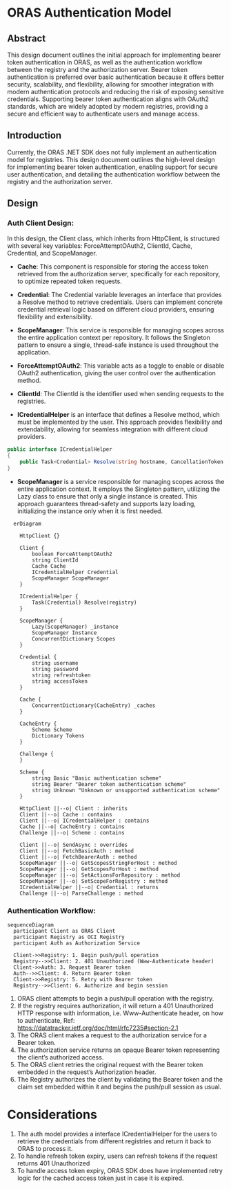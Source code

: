 # ORAS Authentication Model

## Abstract

This design document outlines the initial approach for implementing bearer token authentication in ORAS, as well as the authentication workflow between the registry and the authorization server. Bearer token authentication is preferred over basic authentication because it offers better security, scalability, and flexibility, allowing for smoother integration with modern authentication protocols and reducing the risk of exposing sensitive credentials. Supporting bearer token authentication aligns with OAuth2 standards, which are widely adopted by modern registries, providing a secure and efficient way to authenticate users and manage access.

## Introduction

Currently, the ORAS .NET SDK does not fully implement an authentication model for registries. This design document outlines the high-level design for implementing bearer token authentication, enabling support for secure user authentication, and detailing the authentication workflow between the registry and the authorization server.


## Design

### Auth Client Design:

In this design, the Client class, which inherits from HttpClient, is structured with several key variables: ForceAttemptOAuth2, ClientId, Cache, Credential, and ScopeManager.

- **Cache**: This component is responsible for storing the access token retrieved from the authorization server, specifically for each repository, to optimize repeated token requests.

- **Credential**: The Credential variable leverages an interface that provides a Resolve method to retrieve credentials. Users can implement concrete credential retrieval logic based on different cloud providers, ensuring flexibility and extensibility.

- **ScopeManager**: This service is responsible for managing scopes across the entire application context per repository. It follows the Singleton pattern to ensure a single, thread-safe instance is used throughout the application.

- **ForceAttemptOAuth2**: This variable acts as a toggle to enable or disable OAuth2 authentication, giving the user control over the authentication method.

- **ClientId**: The ClientId is the identifier used when sending requests to the registries.


- **ICredentialHelper** is an interface that defines a Resolve method, which must be implemented by the user. This approach provides flexibility and extendability, allowing for seamless integration with different cloud providers.

```c#
public interface ICredentialHelper
{
    public Task<Credential> Resolve(string hostname, CancellationToken cancellationToken);
}
```

- **ScopeManager** is a service responsible for managing scopes across the entire application context. It employs the Singleton pattern, utilizing the Lazy<T> class to ensure that only a single instance is created. This approach guarantees thread-safety and supports lazy loading, initializing the instance only when it is first needed.


```mermaid
  erDiagram

    HttpClient {}

    Client {
        boolean ForceAttemptOAuth2
        string ClientId
        Cache Cache
        ICredentialHelper Credential
        ScopeManager ScopeManager
    }
    
    ICredentialHelper {
        Task(Credential) Resolve(registry)
    }
    
    ScopeManager {
        Lazy(ScopeManager) _instance
        ScopeManager Instance
        ConcurrentDictionary Scopes
    }

    Credential {
        string username
        string password
        string refreshtoken
        string accessToken
    }

    Cache {
        ConcurrentDictionary(CacheEntry) _caches
    }

    CacheEntry {
        Scheme Scheme
        Dictionary Tokens
    }

    Challenge {
    }

    Scheme {
        string Basic "Basic authentication scheme"
        string Bearer "Bearer token authentication scheme"
        string Unknown "Unknown or unsupported authentication scheme"
    }

    HttpClient ||--o| Client : inherits
    Client ||--o| Cache : contains
    Client ||--o| ICredentialHelper : contains
    Cache ||--o| CacheEntry : contains
    Challenge ||--o| Scheme : contains
    
    Client ||--o| SendAsync : overrides
    Client ||--o| FetchBasicAuth : method
    Client ||--o| FetchBearerAuth : method
    ScopeManager ||--o| GetScopesStringForHost : method
    ScopeManager ||--o| GetScopesForHost : method
    ScopeManager ||--o| SetActionsForRepository : method
    ScopeManager ||--o| SetScopeForRegistry : method
    ICredentialHelper ||--o| Credential : returns
    Challenge ||--o| ParseChallenge : method
```

### Authentication Workflow:

```mermaid
sequenceDiagram
  participant Client as ORAS Client
  participant Registry as OCI Registry
  participant Auth as Authorization Service

  Client->>Registry: 1. Begin push/pull operation
  Registry-->>Client: 2. 401 Unauthorized (Www-Authenticate header)
  Client->>Auth: 3. Request Bearer token
  Auth-->>Client: 4. Return Bearer token
  Client->>Registry: 5. Retry with Bearer token
  Registry-->>Client: 6. Authorize and begin session
```

1. ORAS client attempts to begin a push/pull operation with the registry.
2. If the registry requires authorization, it will return a 401 Unauthorized HTTP response with information, i.e. Www-Authenticate header, on how to authenticate, Ref: https://datatracker.ietf.org/doc/html/rfc7235#section-2.1
3. The ORAS client makes a request to the authorization service for a Bearer token.
4. The authorization service returns an opaque Bearer token representing the client’s authorized access.
5. The ORAS client retries the original request with the Bearer token embedded in the request’s Authorization header.
6. The Registry authorizes the client by validating the Bearer token and the claim set embedded within it and begins the push/pull session as usual.


# Considerations
1. The auth model provides a interface ICredentialHelper for the users to retrieve the credentials from different registries and return it back to ORAS to process it.
2. To handle refresh token expiry, users can refresh tokens if the request returns 401 Unauthorized
3. To handle access token expiry, ORAS SDK does have implemented retry logic for the cached access token just in case it is expired.

